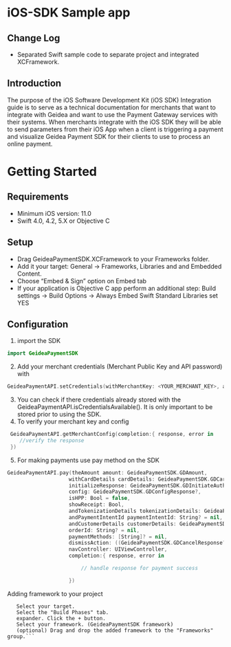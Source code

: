# iOS-SDK Sample app
## Change Log
- Separated Swift sample code to separate project and integrated XCFramework.

## Introduction
The purpose of the iOS Software Development Kit (iOS SDK) Integration guide is to serve as a technical documentation for merchants that want to integrate with Geidea and want to use the Payment Gateway services with their systems. When merchants integrate with the iOS SDK they will be able to send parameters from their iOS App when a client is triggering a payment and visualize Geidea Payment SDK for their clients to use to process an online payment.

# Getting Started
## Requirements
- Minimum iOS version: 11.0
- Swift 4.0, 4.2, 5.X or Objective C

## Setup
- Drag GeideaPaymentSDK.XCFramework to your Frameworks folder.
- Add it your target: General -> Frameworks, Libraries and and Embedded Content.
- Choose “Embed & Sign” option on Embed tab
- If your application is Objective C app perform an additional step: Build settings -> Build Options -> Always Embed Swift Standard Libraries set YES

## Configuration
1. import the SDK
```swift
import GeideaPaymentSDK
```
2. Add your merchant credentials (Merchant Public Key and API password) with
```swift
GeideaPaymentAPI.setCredentials(withMerchantKey: <YOUR_MERCHANT_KEY>, andPassword: <YOUR_PASSWORD>)
```
3. You can check if there credentials already stored with the GeideaPaymentAPI.isCredentialsAvailable(). It is only important to be stored prior to using the SDK.
4. To verify your merchant key and config
```swift
 GeideaPaymentAPI.getMerchantConfig(completion:{ response, error in
    //verify the response
 })
```
5. For making payments use pay method on the SDK
```swift
GeideaPaymentAPI.pay(theAmount amount: GeideaPaymentSDK.GDAmount, 
                    withCardDetails cardDetails: GeideaPaymentSDK.GDCardDetails, 
                    initializeResponse: GeideaPaymentSDK.GDInitiateAuthenticateResponse? = nil, 
                    config: GeideaPaymentSDK.GDConfigResponse?, 
                    isHPP: Bool = false, 
                    showReceipt: Bool, 
                    andTokenizationDetails tokenizationDetails: GeideaPaymentSDK.GDTokenizationDetails?,
                    andPaymentIntentId paymentIntentId: String? = nil, 
                    andCustomerDetails customerDetails: GeideaPaymentSDK.GDCustomerDetails?, 
                    orderId: String? = nil, 
                    paymentMethods: [String]? = nil, 
                    dismissAction: ((GeideaPaymentSDK.GDCancelResponse?, GeideaPaymentSDK.GDErrorResponse?) -> Void)? = nil, 
                    navController: UIViewController, 
                    completion:{ response, error in

                        // handle response for payment success

                    })
   ```

Adding framework to your project

```In the project navigator, select your project.
   Select your target.
   Select the "Build Phases" tab.
   expander. Click the + button.
   Select your framework. (GeideaPaymentSDK framework)
   (optional) Drag and drop the added framework to the "Frameworks" group.```
